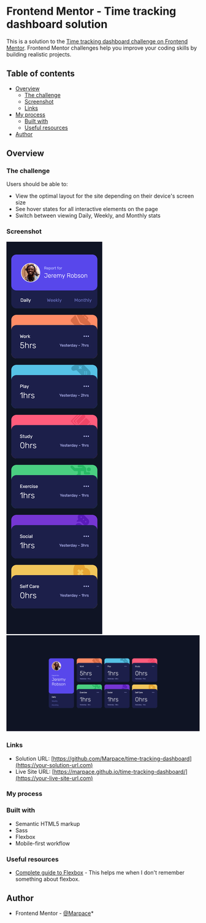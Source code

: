 # Frontend Mentor - Time tracking dashboard solution

This is a solution to the [Time tracking dashboard challenge on Frontend Mentor](https://www.frontendmentor.io/challenges/time-tracking-dashboard-UIQ7167Jw). Frontend Mentor challenges help you improve your coding skills by building realistic projects. 

## Table of contents

- [Overview](#overview)
  - [The challenge](#the-challenge)
  - [Screenshot](#screenshot)
  - [Links](#links)
- [My process](#my-process)
  - [Built with](#built-with)
  - [Useful resources](#useful-resources)
- [Author](#author)

## Overview

### The challenge

Users should be able to:

- View the optimal layout for the site depending on their device's screen size
- See hover states for all interactive elements on the page
- Switch between viewing Daily, Weekly, and Monthly stats

### Screenshot

![](./Mobile-solution.png)
![](./Desktop-solution.png)


### Links

- Solution URL: [https://github.com/Marpace/time-tracking-dashboard](https://your-solution-url.com)
- Live Site URL: [https://marpace.github.io/time-tracking-dashboard/](https://your-live-site-url.com)


### My process

### Built with

- Semantic HTML5 markup
- Sass
- Flexbox
- Mobile-first workflow

### Useful resources

- [Complete guide to Flexbox](https://css-tricks.com/snippets/css/a-guide-to-flexbox/) - This helps me when I don't remember something about flexbox. 

## Author

- Frontend Mentor - [@Marpace](https://www.frontendmentor.io/profile/Marpace)*
